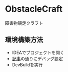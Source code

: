 # ObstacleCraft

障害物競走クラフト

## 環境構築方法

- IDEAでプロジェクトを開く
- [記事](https://kamesuta.notion.site/e6f7fd0cb10b4004a472906826019a10)の通りにデバッグ設定
- DevBuildを実行
